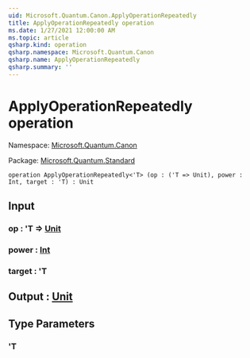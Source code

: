 ```yaml
---
uid: Microsoft.Quantum.Canon.ApplyOperationRepeatedly
title: ApplyOperationRepeatedly operation
ms.date: 1/27/2021 12:00:00 AM
ms.topic: article
qsharp.kind: operation
qsharp.namespace: Microsoft.Quantum.Canon
qsharp.name: ApplyOperationRepeatedly
qsharp.summary: ''
---
```


# ApplyOperationRepeatedly operation

Namespace: [Microsoft.Quantum.Canon](xref:Microsoft.Quantum.Canon)

Package: [Microsoft.Quantum.Standard](https://nuget.org/packages/Microsoft.Quantum.Standard)




```qsharp
operation ApplyOperationRepeatedly<'T> (op : ('T => Unit), power : Int, target : 'T) : Unit
```


## Input

### op : 'T => [Unit](xref:microsoft.quantum.lang-ref.unit) 




### power : [Int](xref:microsoft.quantum.lang-ref.int)




### target : 'T





## Output : [Unit](xref:microsoft.quantum.lang-ref.unit)



## Type Parameters

### 'T

